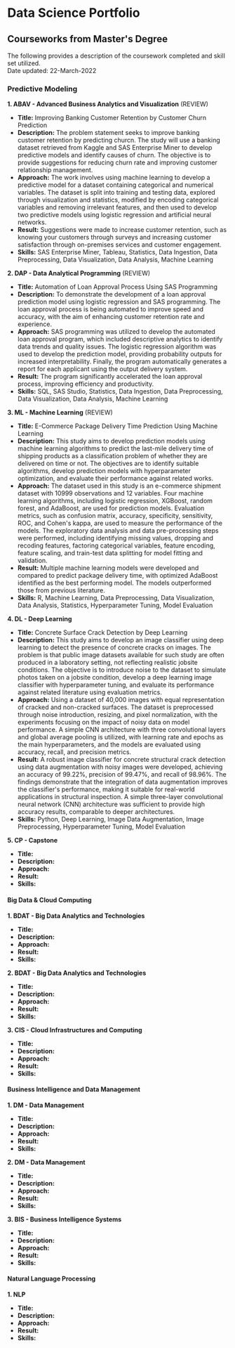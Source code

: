 # Data Science Portfolio
## Courseworks from Master's Degree
The following provides a description of the coursework completed and skill set utilized. \
Date updated: 22-March-2022

### Predictive Modeling
**1. ABAV - Advanced Business Analytics and Visualization** (REVIEW)
- **Title:** Improving Banking Customer Retention by Customer Churn Prediction
- **Description:** The problem statement seeks to improve banking customer retention by predicting churcn. The study will use a banking dataset retrieved from Kaggle and SAS Enterprise Miner to develop predictive models and identify causes of churn. The objective is to provide suggestions for reducing churn rate and improving customer relationship management.
- **Approach:** The work involves using machine learning to develop a predictive model for a dataset containing categorical and numerical variables. The dataset is split into training and testing data, explored through visualization and statistics, modified by encoding categorical variables and removing irrelevant features, and then used to develop two predictive models using logistic regression and artificial neural networks.
- **Result:** Suggestions were made to increase customer retention, such as knowing your customers through surveys and increasing customer satisfaction through on-premises services and customer engagement.
- **Skills:** SAS Enterprise Miner, Tableau, Statistics, Data Ingestion, Data Preprocessing, Data Visualization, Data Analysis, Machine Learning


**2. DAP - Data Analytical Programming** (REVIEW)
- **Title:** Automation of Loan Approval Process Using SAS Programming
- **Description:** To demonstrate the development of a loan approval prediction model using logistic regression and SAS programming. The loan approval process is being automated to improve speed and accuracy, with the aim of enhancing customer retention rate and experience.
- **Approach:** SAS programming was utilized to develop the automated loan approval program, which included descriptive analytics to identify data trends and quality issues. The logistic regression algorithm was used to develop the prediction model, providing probability outputs for increased interpretability. Finally, the program automatically generates a report for each applicant using the output delivery system.
- **Result:** The program significantly accelerated the loan approval process, improving efficiency and productivity.
- **Skills:** SQL, SAS Studio, Statistics, Data Ingestion, Data Preprocessing, Data Visualization, Data Analysis, Machine Learning


**3. ML - Machine Learning** (REVIEW)
- **Title:** E-Commerce Package Delivery Time Prediction Using Machine Learning
- **Description:** This study aims to develop prediction models using machine learning algorithms to predict the last-mile delivery time of shipping products as a classification problem of whether they are delivered on time or not. The objectives are to identify suitable algorithms, develop prediction models with hyperparameter optimization, and evaluate their performance against related works.
- **Approach:** The dataset used in this study is an e-commerce shipment dataset with 10999 observations and 12 variables. Four machine learning algorithms, including logistic regression, XGBoost, random forest, and AdaBoost, are used for prediction models. Evaluation metrics, such as confusion matrix, accuracy, specificity, sensitivity, ROC, and Cohen's kappa, are used to measure the performance of the models. The exploratory data analysis and data pre-processing steps were performed, including identifying missing values, dropping and recoding features, factoring categorical variables, feature encoding, feature scaling, and train-test data splitting for model fitting and validation.
- **Result:** Multiple machine learning models were developed and compared to predict package delivery time, with optimized AdaBoost identified as the best performing model. The models outperformed those from previous literature.
- **Skills:** R, Machine Learning, Data Preprocessing, Data Visualization, Data Analysis, Statistics, Hyperparameter Tuning, Model Evaluation


**4. DL - Deep Learning**
- **Title:** Concrete Surface Crack Detection by Deep Learning
- **Description:** This study aims to develop an image classifier using deep learning to detect the presence of concrete cracks on images. The problem is that public image datasets available for such study are often produced in a laboratory setting, not reflecting realistic jobsite conditions. The objective is to introduce noise to the dataset to simulate photos taken on a jobsite condition, develop a deep learning image classifier with hyperparameter tuning, and evaluate its performance against related literature using evaluation metrics.
- **Approach:** Using a dataset of 40,000 images with equal representation of cracked and non-cracked surfaces. The dataset is preprocessed through noise introduction, resizing, and pixel normalization, with the experiments focusing on the impact of noisy data on model performance. A simple CNN architecture with three convolutional layers and global average pooling is utilized, with learning rate and epochs as the main hyperparameters, and the models are evaluated using accuracy, recall, and precision metrics.
- **Result:** A robust image classifier for concrete structural crack detection using data augmentation with noisy images were developed, achieving an accuracy of 99.22%, precision of 99.47%, and recall of 98.96%. The findings demonstrate that the integration of data augmentation improves the classifier's performance, making it suitable for real-world applications in structural inspection. A simple three-layer convolutional neural network (CNN) architecture was sufficient to provide high accuracy results, comparable to deeper architectures.
- **Skills:** Python, Deep Learning, Image Data Augmentation, Image Preprocessing, Hyperparameter Tuning, Model Evaluation


**5. CP - Capstone**
- **Title:**  
- **Description:** 
- **Approach:**
- **Result:** 
- **Skills:**


#### Big Data & Cloud Computing
**1. BDAT - Big Data Analytics and Technologies**
- **Title:**  
- **Description:** 
- **Approach:**
- **Result:** 
- **Skills:**


**2. BDAT - Big Data Analytics and Technologies**
- **Title:**  
- **Description:** 
- **Approach:**
- **Result:** 
- **Skills:**


**3. CIS - Cloud Infrastructures and Computing**
- **Title:**  
- **Description:** 
- **Approach:**
- **Result:** 
- **Skills:**

#### Business Intelligence and Data Management
**1. DM - Data Management**
- **Title:**  
- **Description:** 
- **Approach:**
- **Result:** 
- **Skills:**


**2. DM - Data Management**
- **Title:**  
- **Description:** 
- **Approach:**
- **Result:** 
- **Skills:**


**3. BIS - Business Intelligence Systems**
- **Title:**  
- **Description:** 
- **Approach:**
- **Result:** 
- **Skills:**


#### Natural Language Processing
**1. NLP**
- **Title:**  
- **Description:** 
- **Approach:**
- **Result:** 
- **Skills:**
